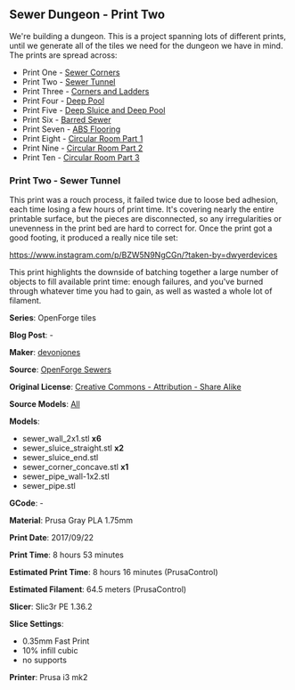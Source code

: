 ## Sewer Dungeon - Print Two

We're building a dungeon. This is a project spanning lots of different prints, until
we generate all of the tiles we need for the dungeon we have in mind. The prints
are spread across:

 - Print One - [Sewer Corners](http://www.dwyerdevices.com/2017/09/24/sewer-dungeon-print-one/)
 - Print Two - [Sewer Tunnel](http://www.dwyerdevices.com/2017/09/24/sewer-dungeon-print-two/)
 - Print Three - [Corners and Ladders](http://www.dwyerdevices.com/2017/09/24/sewer-dungeon-print-three/)
 - Print Four - [Deep Pool](http://www.dwyerdevices.com/2017/09/24/sewer-dungeon-print-4/)
 - Print Five - [Deep Sluice and Deep Pool](http://www.dwyerdevices.com/2017/09/29/sewer-dungeon-print-five/)
 - Print Six - [Barred Sewer](http://www.dwyerdevices.com/2017/09/29/sewer-dungeon-print-six/)
 - Print Seven - [ABS Flooring](http://www.dwyerdevices.com/2017/09/29/sewer-dungeon-print-seven/)
 - Print Eight - [Circular Room Part 1](http://www.dwyerdevices.com/2017/10/02/sewer-dungeon-print-eight/)
 - Print Nine - [Circular Room Part 2](http://www.dwyerdevices.com/2017/10/03/sewer-dungeon-print-nine/)
 - Print Ten - [Circular Room Part 3](http://www.dwyerdevices.com/2017/10/05/sewer-dungeon-print-ten/)

### Print Two - Sewer Tunnel

This print was a rouch process, it failed twice due to loose bed adhesion, each
time losing a few hours of print time. It's covering nearly
the entire printable surface, but the pieces are disconnected, so any irregularities
or unevenness in the print bed are hard to correct for. Once the print got a good
footing, it produced a really nice tile set:

https://www.instagram.com/p/BZW5N9NgCGn/?taken-by=dwyerdevices

This print highlights the downside of batching together a large number of objects
to fill available print time: enough failures, and you've burned through whatever
time you had to gain, as well as wasted a whole lot of filament.


**Series**: OpenForge tiles

**Blog Post**: -

**Maker**: [devonjones](https://www.thingiverse.com/devonjones)

**Source**: [OpenForge Sewers](https://www.thingiverse.com/thing:922445)

**Original License**: [Creative Commons - Attribution - Share Alike](http://creativecommons.org/licenses/by-sa/3.0/)

**Source Models**: [All](https://www.thingiverse.com/thing:922445/zip)

**Models**:

 - sewer_wall_2x1.stl **x6**
 - sewer_sluice_straight.stl **x2**
 - sewer_sluice_end.stl
 - sewer_corner_concave.stl **x1**
 - sewer_pipe_wall-1x2.stl
 - sewer_pipe.stl

**GCode**: -

**Material**: Prusa Gray PLA 1.75mm

**Print Date**: 2017/09/22

**Print Time**: 8 hours 53 minutes

**Estimated Print Time**: 8 hours 16 minutes (PrusaControl)

**Estimated Filament**: 64.5 meters (PrusaControl)

**Slicer**: Slic3r PE 1.36.2

**Slice Settings**:

 - 0.35mm Fast Print
 - 10% infill cubic
 - no supports

**Printer**: Prusa i3 mk2